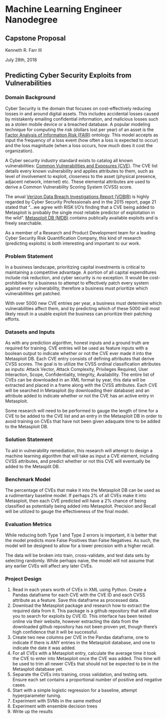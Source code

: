 # Machine Learning Engineer Nanodegree
## Capstone Proposal
Kenneth R. Farr III

July 28th, 2018

## Predicting Cyber Security Exploits from Vulnerabilities

### Domain Background
Cyber Security is the domain that focuses on cost-effectively reducing losses in and around digital assets.  This includes accidental losses caused by mistakenly emailing confidential information, and malicious losses such as a stolen mobile device or a breached database.  A popular modeling technique for computing the risk (dollars lost per year) of an asset is the [Factor Analysis of Information Risk (FAIR)](https://en.wikipedia.org/wiki/Factor_analysis_of_information_risk) ontology.  This model accepts as input the frequency of a loss event (how often a loss is expected to occur) and the loss magnitude (when a loss occurs, how much does it cost the organization).

A Cyber security industry standard exists to catalog all known vulnerabilities:  [Common Vulnerabilities and Exposures (CVE)](https://cve.mitre.org/).  The CVE list details every known vulnerability and applies attributes to them, such as level of involvement to exploit, closeness to the asset (physical presence, adjacent network, internet) etc.  These elemental attributes are used to derive a Common Vulnerability Scoring System (CVSS) score.

The anual [Verizon Data Breach Investigations Report (VDBIR)](https://www.verizonenterprise.com/verizon-insights-lab/dbir/) is highly regarded by Cyber Security Professionals and in the 2015 report, page 21 stated that “...we agree with RISK I/O’s finding that a CVE being added to Metasploit is probably the single most reliable predictor of exploitation in the wild”.  [Metasploit DB (MDB)](https://www.rapid7.com/db/modules/) contains publically available exploits and is freely searchable.

As a member of a Research and Product Development team for a leading Cyber Security Risk Quantification Company, this kind of research (predicting exploits) is both interesting and important to our work.



### Problem Statement
In a business landscape, prioritizing capital investments is critical to maintaining a competitive advantage.  A portion of all capital expenditures include risk reduction, and cyber security is no exception.  It would be cost-prohibitive for a business to attempt to effectively patch every system against every vulnerability, therefore a business must prioritize which vulnerabilities get patched.  

With over 5000 new CVE entries per year, a business must determine which vulnerabilities affect them, and by predicting which of these 5000 will most likely result in a usable exploit the business can prioritize their patching efforts.


### Datasets and Inputs
As with any prediction algorithm, honest inputs and a ground truth are required for training.  CVE entries will be used as feature inputs with a boolean output to indicate whether or not the CVE ever made it into the Metasploit DB.
Each CVE entry consists of defining attributes that derive CVSS scores.  The goal is to utilize the CVSS ordinal classification attributes as inputs: Attack Vector, Attack Complexity, Privileges Required, User Interaction, Scope, Confidentiality, Integrity, Availability.
The entire list of CVEs can be downloaded in an XML format by year, this data will be extracted and placed in a frame along with the CVSS attributes.  Each CVE will be searched in Metasploit (by downloading their database) and an attribute added to indicate whether or not the CVE has an active entry in Metasploit.

Some research will need to be performed to gauge the length of time for a CVE to be added to the CVE list and an entry in the Metasploit DB in order to avoid training on CVEs that have not been given adaquate time to be added to the Metasploit DB.


### Solution Statement
To aid in vulnerability remediation, this research will attempt to design a machine learning algorithm that will take as input a CVE element, including CVSS attributes, and predict whether or not this CVE will eventually be added to the Metasplit DB.

### Benchmark Model
The percentage of CVEs that make it into the Metasploit DB can be used as a rudimentary baseline model.  If perhaps 2% of all CVEs make it into Metasploit, then each CVE predicted will have a 2% chance of being classified as potentially being added into Metasploit.  Precision and Recall will be utilized to gauge the effectiveness of the final model.

### Evaluation Metrics
While reducing both Type 1 and Type 2 errors is important, it is better that the model predicts more False Positives than False Negatives.  As such, the model will be designed to allow for a lower precision with a higher recall.  

The data will be broken into train, cross-validate, and test data sets by selecting randomly.  While perhaps naive, the model will not assume that any earlier CVEs will affect any later CVEs.


### Project Design
1) Read in each years worth of CVEs in XML using Python.  Create a Pandas dataframe for each CVE with the CVE ID and each CVSS attribute as a feature.  Save this dataframe as processed data.
2) Download the Metasploit package and research how to extract the required data from it.  This package is a github repository that will allow you to search for exploits by CVE ID.  This interface has been tested online via their website, however extracting the data from the downloaded github repository has not been proven yet, though there’s high confidence that it will be successful.
3) Create two new columns per CVE in the Pandas dataframe, one to indicate if there is ANY entries in the Metasploit database, and one to indicate the date it was added.
4) For all CVEs with a Metasploit entry, calculate the average time it took the CVE to enter into Metasploit once the CVE was added.  This time will be used to trim all newer CVEs that should not be expected to be in the Metasploit database yet.
5) Separate the CVEs into training, cross validation, and testing sets.  Ensure each set contains a proportional number of positive and negative cases.
6) Start with a simple logistic regression for a baseline, attempt hyperparameter tuning.
7) Experiment with SVMs in the same method
8) Experiment with ensemble decision trees
9) Write up the results
